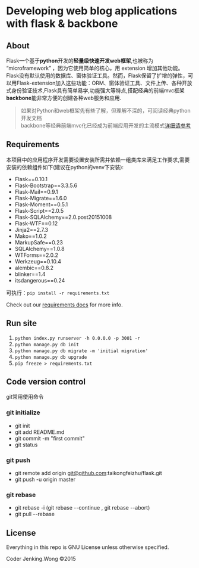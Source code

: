 # Developing web blog applications with flask & backbone


## About

Flask一个基于**python**开发的**轻量级快速开发web框架**,也被称为 “microframework” ，因为它使用简单的核心，用 extension 增加其他功能。Flask没有默认使用的数据库、窗体验证工具。然而，Flask保留了扩增的弹性，可以用Flask-extension加入这些功能：ORM、窗体验证工具、文件上传、各种开放式身份验证技术,Flask具有简单易学,功能强大等特点,搭配经典的前端mvc框架**backbone**能非常方便的创建各种web服务和应用.

> 如果对Python和web框架先有些了解，但理解不深的，可阅读经典python开发文档 <br>
> backbone等经典前端mvc化已经成为前端应用开发的主流模式[详细请参考](https://github.com/tastejs/todomvc)

## Requirements

本项目中的应用程序开发需要设置安装所需并依赖一组类库来满足工作要求,需要安装的依赖组件如下(建议在python的venv下安装):

* Flask==0.10.1
* Flask-Bootstrap==3.3.5.6
* Flask-Mail==0.9.1
* Flask-Migrate==1.6.0
* Flask-Moment==0.5.1
* Flask-Script==2.0.5
* Flask-SQLAlchemy==2.0.post20151008
* Flask-WTF==0.12
* Jinja2==2.7.3
* Mako==1.0.2
* MarkupSafe==0.23
* SQLAlchemy==1.0.8
* WTForms==2.0.2
* Werkzeug==0.10.4
* alembic==0.8.2
* blinker==1.4
* itsdangerous==0.24

可执行：<code>pip install -r requirements.txt</code>
 
Check out our [requirements docs](requirements.txt) for more info. 

## Run site
1. <code>python index.py runserver -h 0.0.0.0 -p 3001 -r</code>
2. <code>python manage.py db init</code>
3. <code>python manage.py db migrate -m 'initial migration'</code>
4. <code>python manage.py db upgrade</code>
5. <code>pip freeze > requirements.txt</code>

## Code version control ##
git常用使用命令

### git initialize
* git init
* git add README.md
* git commit -m "first commit"
* git status

### git push ###
* git remote add origin git@github.com:taikongfeizhu/flask.git
* git push -u origin master

### git rebase ###
* git rebase -i (git rebase --continue , git rebase --abort)
* git pull --rebase
  
  
## License

Everything in this repo is GNU License unless otherwise specified.

Coder Jenking.Wong ©2015